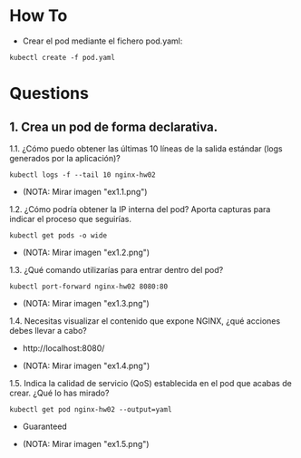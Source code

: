 # How To

* Crear el pod mediante el fichero pod.yaml:
```console
kubectl create -f pod.yaml
```

# Questions

## 1. Crea un pod de forma declarativa.

1.1. ¿Cómo puedo obtener las últimas 10 líneas de la salida estándar (logs
generados por la aplicación)?

```console
kubectl logs -f --tail 10 nginx-hw02
```
* (NOTA: Mirar imagen "ex1.1.png")

1.2. ¿Cómo podría obtener la IP interna del pod? Aporta capturas para indicar
el proceso que seguirías.
```console
kubectl get pods -o wide
```
* (NOTA: Mirar imagen "ex1.2.png")

1.3. ¿Qué comando utilizarías para entrar dentro del pod?
```console
kubectl port-forward nginx-hw02 8080:80  
```
* (NOTA: Mirar imagen "ex1.3.png")

1.4. Necesitas visualizar el contenido que expone NGINX, ¿qué acciones
debes llevar a cabo?
  * http://localhost:8080/

* (NOTA: Mirar imagen "ex1.4.png")

1.5. Indica la calidad de servicio (QoS) establecida en el pod que acabas de
crear. ¿Qué lo has mirado?
```console
kubectl get pod nginx-hw02 --output=yaml
```
* Guaranteed
  
* (NOTA: Mirar imagen "ex1.5.png")